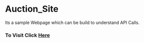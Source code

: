 # Auction_Site
Its a sample Webpage which can be build to understand API Calls.
<h3>To Visit Click <a href="https://faizalmsdev.github.io/Auction_Site/">Here</a></h3>
